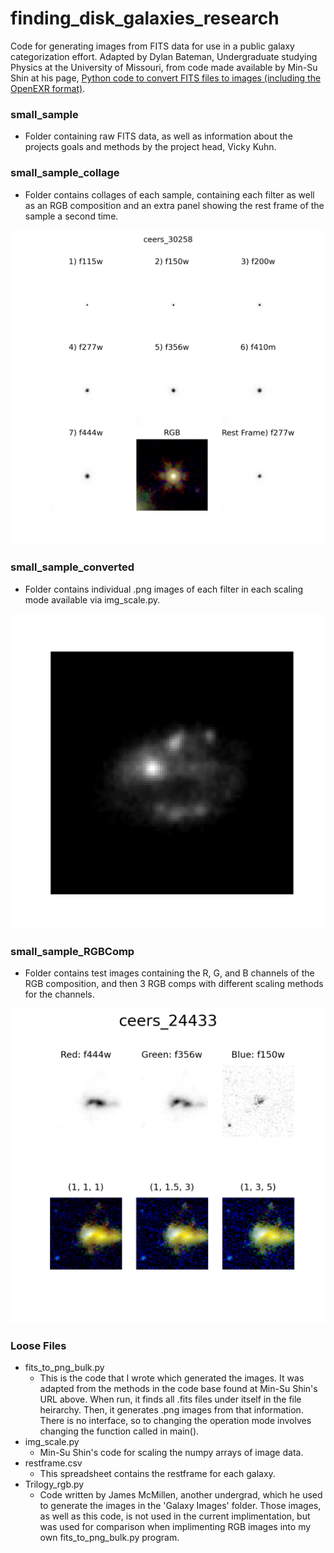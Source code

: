 # finding_disk_galaxies_research

Code for generating images from FITS data for use in a public galaxy categorization effort. Adapted by Dylan Bateman, Undergraduate studying Physics at the University of Missouri, from code made available by Min-Su Shin at his page, [Python code to convert FITS files to images (including the OpenEXR format)](https://astromsshin.github.io/science/code/Python_fits_image/index.html).

### small_sample

  - Folder containing raw FITS data, as well as information about the projects goals and methods by the project head, Vicky Kuhn.

### small_sample_collage

  - Folder contains collages of each sample, containing each filter as well as an RGB composition and an extra panel showing the rest frame of the sample a second time.

![The collage of sample 30258. It is a three by three grid of square images, eight of which display greyscale images of individual filters, and one containing an RGB composite of three filters.](/small_sample_collage/linear/ceers_30258_linear.png)

### small_sample_converted

  - Folder contains individual .png images of each filter in each scaling mode available via img_scale.py.

![A greyscale image of the f277w filter of sample 30273.](/small_sample_converted/linear/f277w/ceers_f277w_30273_linear.png)

### small_sample_RGBComp

  - Folder contains test images containing the R, G, and B channels of the RGB composition, and then 3 RGB comps with different scaling methods for the channels.

![The comparison of different channel scaling for sample 24433. It is a two by three grid of square images. The first row is 3 grayscale images of filters, labeled left to right as 'Red: f444w', 'Green: f356w', and 'Blue: f150w'. The bottom row is three RGB composites of the top row. They are labeled according to the scaling factor of each channel, with the format (Red Scale, Green Scale, Blue Scale). From left to right, they read (1,1,1), (1,1.5,3), and (1,3,5).](/small_sample_RGBComp/Scale%20Inside/ceers_24433_linear.png)
  
### Loose Files

  - fits_to_png_bulk.py
    - This is the code that I wrote which generated the images. It was adapted from the methods in the code base found at Min-Su Shin's URL above. When run, it finds all .fits files under itself in the file heirarchy. Then, it generates .png images from that information. There is no interface, so to changing the operation mode involves changing the function called in main().
  - img_scale.py
    - Min-Su Shin's code for scaling the numpy arrays of image data. 
  - restframe.csv
    - This spreadsheet contains the restframe for each galaxy.
  - Trilogy_rgb.py
    - Code written by James McMillen, another undergrad, which he used to generate the images in the 'Galaxy Images' folder. Those images, as well as this code, is not used in the current implimentation, but was used for comparison when implimenting RGB images into my own fits_to_png_bulk.py program.
